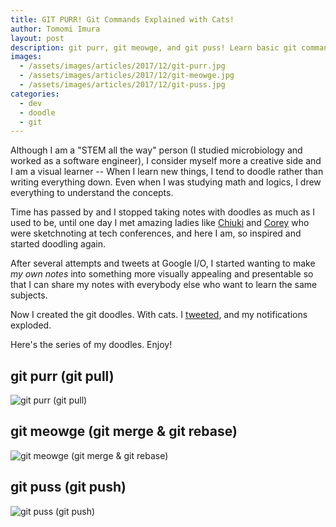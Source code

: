 ```yaml
---
title: GIT PURR! Git Commands Explained with Cats!
author: Tomomi Imura
layout: post
description: git purr, git meowge, and git puss! Learn basic git commands, and difference between merge and rebase with cats!
images:
  - /assets/images/articles/2017/12/git-purr.jpg
  - /assets/images/articles/2017/12/git-meowge.jpg
  - /assets/images/articles/2017/12/git-puss.jpg
categories:
  - dev
  - doodle
  - git
---
```


Although I am a "STEM all the way" person (I studied microbiology and worked as a software engineer), I consider myself more a creative side and I am a visual learner -- When I learn new things, I tend to doodle rather than writing everything down. Even when I was studying math and logics, I drew everything to understand the concepts.

Time has passed by and I stopped taking notes with doodles as much as I used to be, until one day I met amazing ladies like [Chiuki](https://twitter.com/chiuki) and [Corey](https://twitter.com/corey_latislaw) who were sketchnoting at tech conferences, and here I am, so inspired and started doodling again.

After several attempts and tweets at Google I/O, I started wanting to make *my own notes* into something more visually appealing and presentable so that I can share my notes with everybody else who want to learn the same subjects.

Now I created the git doodles. With cats.
I [tweeted](https://twitter.com/girlie_mac/status/905270297128865792), and my notifications exploded.

Here's the series of my doodles. Enjoy!


## git purr (git pull)

![git purr (git pull)](/assets/images/articles/2017/12/git-purr.jpg)

## git meowge (git merge & git rebase)

![git meowge (git merge & git rebase)](/assets/images/articles/2017/12/git-meowge.jpg)

## git puss (git push)

![git puss (git push)](/assets/images/articles/2017/12/git-puss.jpg)
